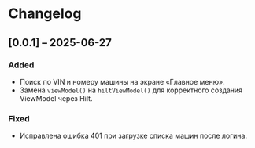 # Changelog

## [0.0.1] – 2025-06-27
### Added
- Поиск по VIN и номеру машины на экране «Главное меню».
- Замена `viewModel()` на `hiltViewModel()` для корректного создания ViewModel через Hilt.

### Fixed
- Исправлена ошибка 401 при загрузке списка машин после логина.